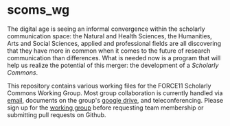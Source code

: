 # scoms_wg

The digital age is seeing an informal convergence within the scholarly
communication space: the Natural and Health Sciences, the Humanities, Arts and
Social Sciences, applied and professional fields are all discovering that they
have more in common when it comes to the future of research communication than
differences. What is needed now is a program that will help us realize the
potential of this merger: the development of a _Scholarly Commons_.

This repository contains various working files for the FORCE11 Scholarly
Commons Working Group. Most group collaboration is currently handled via
[email](https://www.force11.org/group/6723/google-forum), documents on the
group's [google drive](https://drive.google.com/folderview?id=0B-3fjDTO3dDaSUNWOFpNWW92QXM&usp=sharing),
and teleconferencing. Please sign up for the [working group](https://www.force11.org/group/scholarly-commons-working-group)
before requesting team membership or submitting pull requests on Github.
